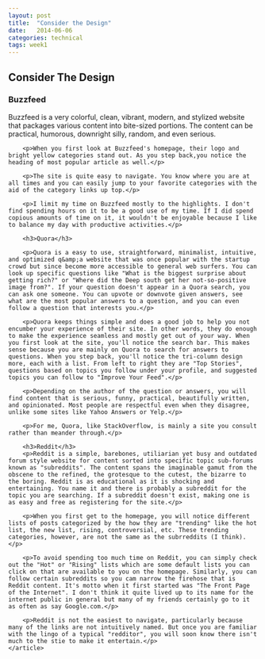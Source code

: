 ```yaml
---
layout: post
title:  "Consider the Design"
date:   2014-06-06
categories: technical
tags: week1
---
```


<section>
	<article>
		<h2>Consider The Design</h2>
		<h3>Buzzfeed</h3>
		<p>Buzzfeed is a very colorful, clean, vibrant, modern, and stylized website that packages various content into bite-sized portions. The content can be practical, humorous, downright silly, random, and even serious.</p>

		<p>When you first look at Buzzfeed's homepage, their logo and bright yellow categories stand out. As you step back,you notice the heading of most popular article as well.</p>

		<p>The site is quite easy to navigate. You know where you are at all times and you can easily jump to your favorite categories with the aid of the category links up top.</p>

		<p>I limit my time on Buzzfeed mostly to the highlights. I don't find spending hours on it to be a good use of my time. If I did spend copious amounts of time on it, it wouldn't be enjoyable because I like to balance my day with productive activities.</p>

		<h3>Quora</h3>

		<p>Quora is a easy to use, straightforward, minimalist, intuitive, and optimized q&amp;a website that was once popular with the startup crowd but since become more accessible to general web surfers. You can look up specific questions like "What is the biggest surprise about getting rich?" or "Where did the Deep south get her not-so-positive image from?". If your question doesn't appear in a Quora search, you can ask one someone. You can upvote or downvote given answers, see what are the most popular answers to a question, and you can even follow a question that interests you.</p>

		<p>Quora keeps things simple and does a good job to help you not encumber your experience of their site. In other words, they do enough to make the experience seamless and mostly get out of your way. When you first look at the site, you'll notice the search bar. This makes sense because you are mainly on Quora to search for answers to questions. When you step back, you'll notice the tri-column design more, each with a list. From left to right they are "Top Stories", questions based on topics you follow under your profile, and suggested topics you can follow to "Improve Your Feed".</p>

		<p>Depending on the author of the question or answers, you will find content that is serious, funny, practical, beautifully written, and opinionated. Most people are respectful even when they disagree, unlike some sites like Yahoo Answers or Yelp.</p>

		<p>For me, Quora, like StackOverflow, is mainly a site you consult rather than meander through.</p>

		<h3>Reddit</h3>
		<p>Reddit is a simple, barebones, utiliarian yet busy and outdated forum style website for content sorted into specific topic sub-forums known as "subreddits". The content spans the imaginable gamut from the obscene to the refined, the grotesque to the cutest, the bizarre to the boring. Reddit is as educational as it is shocking and entertaining. You name it and there is probably a subreddit for the topic you are searching. If a subreddit doesn't exist, making one is as easy and free as registering for the site.</p>

		<p>When you first get to the homepage, you will notice different lists of posts categorized by the how they are "trending" like the hot list, the new list, rising, controversial, etc. These trending categories, however, are not the same as the subrreddits (I think).</p>

		<p>To avoid spending too much time on Reddit, you can simply check out the "Hot" or "Rising" lists which are some default lists you can click on that are available to you on the homepage. Similarly, you can follow certain subreddits so you cam narrow the firehose that is Reddit content. It's motto when it first started was "The Front Page of the Internet". I don't think it quite lived up to its name for the internet public in general but many of my friends certainly go to it as often as say Google.com.</p>

		<p>Reddit is not the easiest to navigate, particularly because many of the links are not intuitively named. But once you are familiar with the lingo of a typical "redditor", you will soon know there isn't much to the stie to make it entertain.</p>
	</article>
</section>